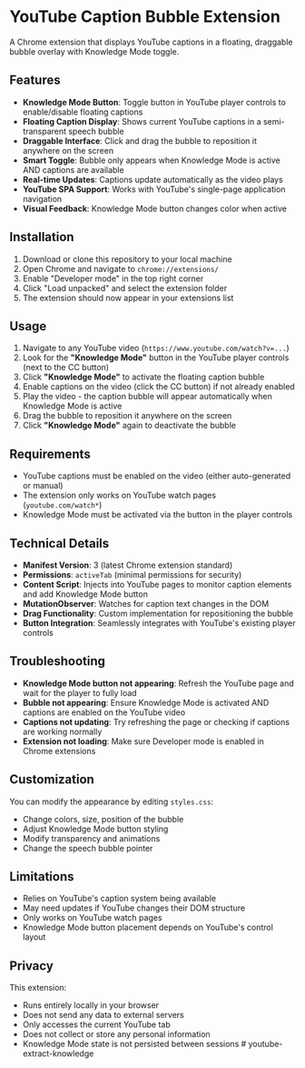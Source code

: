 # YouTube Caption Bubble Extension

A Chrome extension that displays YouTube captions in a floating, draggable bubble overlay with Knowledge Mode toggle.

## Features

- **Knowledge Mode Button**: Toggle button in YouTube player controls to enable/disable floating captions
- **Floating Caption Display**: Shows current YouTube captions in a semi-transparent speech bubble
- **Draggable Interface**: Click and drag the bubble to reposition it anywhere on the screen
- **Smart Toggle**: Bubble only appears when Knowledge Mode is active AND captions are available
- **Real-time Updates**: Captions update automatically as the video plays
- **YouTube SPA Support**: Works with YouTube's single-page application navigation
- **Visual Feedback**: Knowledge Mode button changes color when active

## Installation

1. Download or clone this repository to your local machine
2. Open Chrome and navigate to `chrome://extensions/`
3. Enable "Developer mode" in the top right corner
4. Click "Load unpacked" and select the extension folder
5. The extension should now appear in your extensions list

## Usage

1. Navigate to any YouTube video (`https://www.youtube.com/watch?v=...`)
2. Look for the **"Knowledge Mode"** button in the YouTube player controls (next to the CC button)
3. Click **"Knowledge Mode"** to activate the floating caption bubble
4. Enable captions on the video (click the CC button) if not already enabled
5. Play the video - the caption bubble will appear automatically when Knowledge Mode is active
6. Drag the bubble to reposition it anywhere on the screen
7. Click **"Knowledge Mode"** again to deactivate the bubble

## Requirements

- YouTube captions must be enabled on the video (either auto-generated or manual)
- The extension only works on YouTube watch pages (`youtube.com/watch*`)
- Knowledge Mode must be activated via the button in the player controls

## Technical Details

- **Manifest Version**: 3 (latest Chrome extension standard)
- **Permissions**: `activeTab` (minimal permissions for security)
- **Content Script**: Injects into YouTube pages to monitor caption elements and add Knowledge Mode button
- **MutationObserver**: Watches for caption text changes in the DOM
- **Drag Functionality**: Custom implementation for repositioning the bubble
- **Button Integration**: Seamlessly integrates with YouTube's existing player controls

## Troubleshooting

- **Knowledge Mode button not appearing**: Refresh the YouTube page and wait for the player to fully load
- **Bubble not appearing**: Ensure Knowledge Mode is activated AND captions are enabled on the YouTube video
- **Captions not updating**: Try refreshing the page or checking if captions are working normally
- **Extension not loading**: Make sure Developer mode is enabled in Chrome extensions

## Customization

You can modify the appearance by editing `styles.css`:
- Change colors, size, position of the bubble
- Adjust Knowledge Mode button styling
- Modify transparency and animations
- Change the speech bubble pointer

## Limitations

- Relies on YouTube's caption system being available
- May need updates if YouTube changes their DOM structure
- Only works on YouTube watch pages
- Knowledge Mode button placement depends on YouTube's control layout

## Privacy

This extension:
- Runs entirely locally in your browser
- Does not send any data to external servers
- Only accesses the current YouTube tab
- Does not collect or store any personal information
- Knowledge Mode state is not persisted between sessions
#   y o u t u b e - e x t r a c t - k n o w l e d g e  
 